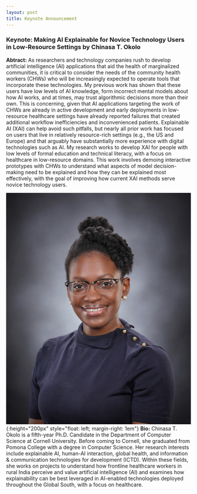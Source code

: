 ```yaml
---
layout: post
title: Keynote Announcement
---
```


### Keynote: Making AI Explainable for Novice Technology Users in Low-Resource Settings by Chinasa T. Okolo

**Abtract:**  As researchers and technology companies rush to develop artificial intelligence (AI) applications that aid the health of marginalized communities, it is critical to consider the needs of the community health workers (CHWs) who will be increasingly expected to operate tools that incorporate these technologies. My previous work has shown that these users have low levels of AI knowledge, form incorrect mental models about how AI works, and at times, may trust algorithmic decisions more than their own. This is concerning, given that AI applications targeting the work of CHWs are already in active development and early deployments in low-resource healthcare settings have already reported failures that created additional workflow inefficiencies and inconvenienced patients. Explainable AI (XAI) can help avoid such pitfalls, but nearly all prior work has focused on users that live in relatively resource-rich settings (e.g., the US and Europe) and that arguably have substantially more experience with digital technologies such as AI. My research works to develop XAI for people with low levels of formal education and technical literacy, with a focus on healthcare in low-resource domains. This work involves demoing interactive prototypes with CHWs to understand what aspects of model decision-making need to be explained and how they can be explained most effectively, with the goal of improving how current XAI methods serve novice technology users.


![Chinasa](/public/post/keynote2.jpeg){:height="200px" style="float: left; margin-right: 1em"} **Bio:** Chinasa T. Okolo is a fifth-year Ph.D. Candidate in the Department of Computer Science at Cornell University. Before coming to Cornell, she graduated from Pomona College with a degree in Computer Science. Her research interests include explainable AI, human-AI interaction, global health, and information & communication technologies for development (ICTD). Within these fields, she works on projects to understand how frontline healthcare workers in rural India perceive and value artificial intelligence (AI) and examines how explainability can be best leveraged in AI-enabled technologies deployed throughout the Global South, with a focus on healthcare.
